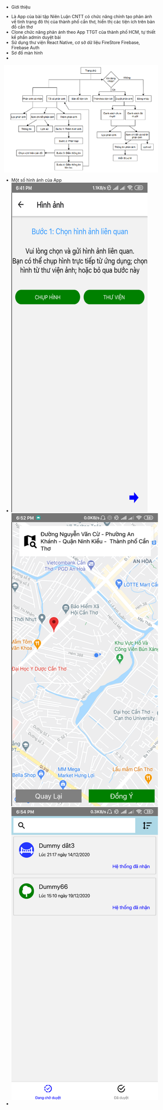 * Giới thiệu
- Là App của bài tập Niên Luận CNTT có chức năng chính tạo phản ánh về tình trạng đô thị của thành phố cần thơ, hiển thị các tiện ích trên bản đồ cần thơ
- Clone chức năng phản ánh theo App TTGT của thành phố HCM, tự thiết kế phần admin duyệt bài 
- Sử dụng thư viện React Native, cơ sở dữ liệu FireStore Firebase, Firebase Auth
- Sơ đồ màn hình
- </br>
![Login](https://github.com/ntdat97/RestaurantOrder/blob/master/pic/flow.PNG?raw=true)
- Một số hình ảnh của App </br>
- <img src="https://github.com/ntdat97/RestaurantOrder/blob/master/pic/B%C6%B0%E1%BB%9Bc%201_%20th%C3%AAm%20h%C3%ACnh%20%E1%BA%A3nh.png" width="446" height="1080"> ![](https://github.com/ntdat97/RestaurantOrder/blob/master/pic/Ch%E1%BB%8Dn%20v%E1%BB%8B%20tr%C3%AD%20tr%C3%AAn%20b%E1%BA%A3n%20%C4%91%E1%BB%93.png) ![](https://github.com/ntdat97/RestaurantOrder/blob/master/pic/Danh%20s%C3%A1ch%20ch%C6%B0a%20duy%E1%BB%87t.png)
- 
